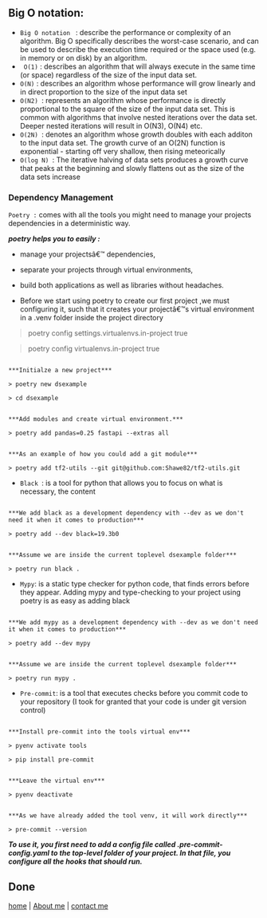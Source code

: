 ## Big O notation: 
* `Big O notation ` : describe the performance or complexity of an algorithm. Big O specifically describes the worst-case scenario, and can be used to 
describe the execution time required or the space used (e.g. in memory or on disk) by an algorithm.
* ` O(1)` : describes an algorithm that will always execute in the same time (or space) regardless of the size of the input data set.
* `O(N)` :  describes an algorithm whose performance will grow linearly and in direct proportion to the size of the input data set
* `O(N2) `: represents an algorithm whose performance is directly proportional to the square of the size of the input data set. This is common with algorithms that involve nested iterations over the data set. Deeper nested iterations will result in O(N3), O(N4) etc.
* `O(2N) `: denotes an algorithm whose growth doubles with each additon to the input data set. The growth curve of an O(2N) function is 
exponential - starting off very shallow, then rising meteorically
* `O(log N) `: The iterative halving of data sets  produces a growth curve that peaks at the beginning and slowly flattens out as the size of the data sets increase


### Dependency Management
 `Poetry :` comes with all the tools you might need to manage your projects dependencies in a deterministic way.

***poetry helps you to easily :***
  * manage your projectsâ€™ dependencies,
  * separate your projects through virtual environments,
  * build both applications as well as libraries without headaches.
  

* Before we start using poetry to create our first project ,we must configuring it, such that it creates your projectâ€™s virtual environment in a .venv
folder inside the project directory

> poetry config settings.virtualenvs.in-project true

> poetry config virtualenvs.in-project true

```

***Initialze a new project***

> poetry new dsexample 

> cd dsexample
```
```

***Add modules and create virtual environment.***

> poetry add pandas=0.25 fastapi --extras all
```
```

***As an example of how you could add a git module***

> poetry add tf2-utils --git git@github.com:Shawe82/tf2-utils.git

```
* `Black `: is a tool for python that allows you to focus on what is necessary, the content
```

***We add black as a development dependency with --dev as we don't need it when it comes to production***

> poetry add --dev black=19.3b0
```
```

***Assume we are inside the current toplevel dsexample folder***

> poetry run black .
```

* `Mypy`: is a static type checker for python code, that finds errors before they appear. Adding mypy and type-checking to your project using poetry 
is as easy as adding black
```

***We add mypy as a development dependency with --dev as we don't need it when it comes to production***

> poetry add --dev mypy
```
```

***Assume we are inside the current toplevel dsexample folder***

> poetry run mypy .
```

* `Pre-commit`: is a tool that executes checks before you commit code to your repository (I took for granted that your code is under git version control)
```

***Install pre-commit into the tools virtual env***

> pyenv activate tools

> pip install pre-commit 
```
```

***Leave the virtual env***

> pyenv deactivate
```
```

***As we have already added the tool venv, it will work directly***

> pre-commit --version
```

***To use it, you first need to add a config file called .pre-commit-config.yaml to the top-level folder of your project. In that file, you configure all the hooks
 that should run.***
 

Done
---

[home](././README.md) | [About me](../about-me.md) | [contact me](/./contact-me.md)